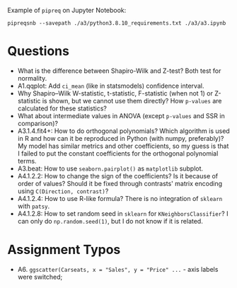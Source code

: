 Example of `pipreq` on Jupyter Notebook:
```shell
pipreqsnb --savepath ./a3/python3.8.10_requirements.txt ./a3/a3.ipynb
```
# Questions
- What is the difference between Shapiro-Wilk and Z-test? Both test for normality.
- A1.qqplot: Add `ci_mean` (like in statsmodels) confidence interval.
- Why Shapiro–Wilk W-statistic, t-statistic, F-statistic (when not 1) or Z-statistic is shown, but we cannot use them directly? How `p-values` are calculated for these statistics?
- What about intermediate values in ANOVA (except `p-values` and SSR in comparison)?
- A3.1.4.fit4+: How to do orthogonal polynomials? Which algorithm is used in R and how can it be reproduced in Python (with numpy, preferably)? My model has similar metrics and other coefficients, so my guess is that I failed to put the constant coefficients for the orthogonal polynomial terms.
- A3.beat: How to use `seaborn.pairplot()` as `matplotlib` subplot.
- A4.1.2.2: How to change the sign of the coefficients? Is it because of order of values? Should it be fixed through contrasts' matrix encoding using `C(Direction, contrast)`?
- A4.1.2.4: How to use R-like formula? There is no integration of `sklearn` with `patsy`.
- A4.1.2.8: How to set random seed in `sklearn` for `KNeighborsClassifier`? I can only do `np.random.seed(1)`, but I do not know if it is related.

# Assignment Typos
- A6. `ggscatter(Carseats, x = "Sales", y = "Price" ...` - axis labels were switched;
